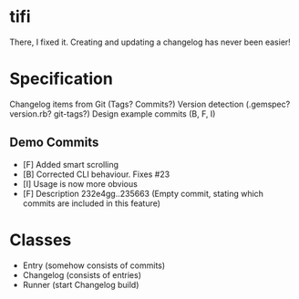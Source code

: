 tifi
====

There, I fixed it. Creating and updating a changelog has never been easier!


Specification
=============

Changelog items from Git (Tags? Commits?)
Version detection (.gemspec? version.rb? git-tags?)
Design example commits (B, F, I)

## Demo Commits ##
* [F] Added smart scrolling
* [B] Corrected CLI behaviour. Fixes #23
* [I] Usage is now more obvious
* [F] Description 232e4gg..235663 (Empty commit, stating which commits are included in this feature)

Classes
=======
* Entry (somehow consists of commits)
* Changelog (consists of entries)
* Runner (start Changelog build)